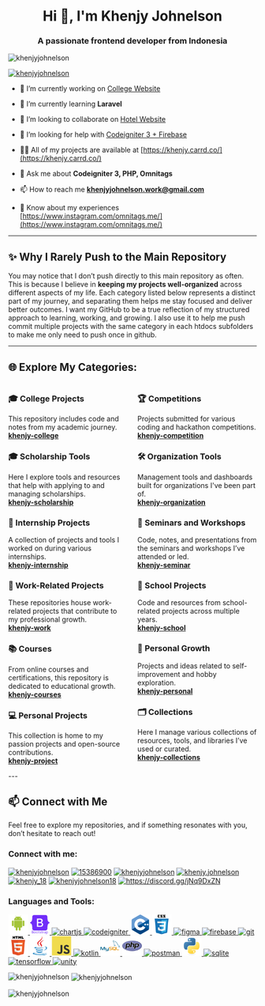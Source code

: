 <h1 align="center">Hi 👋, I'm Khenjy Johnelson</h1>
<h3 align="center">A passionate frontend developer from Indonesia</h3>

<p align="left"> <img src="https://komarev.com/ghpvc/?username=khenjyjohnelson&label=Profile%20views&color=0e75b6&style=flat" alt="khenjyjohnelson" /> </p>

<p align="left"> <a href="https://github.com/ryo-ma/github-profile-trophy"><img src="https://github-profile-trophy.vercel.app/?username=khenjyjohnelson" alt="khenjyjohnelson" /></a> </p>

- 🔭 I’m currently working on [College Website](hotelkhenjy.com/uvers_tpl)

- 🌱 I’m currently learning **Laravel**

- 👯 I’m looking to collaborate on [Hotel Website](hotelkhenjy.com)

- 🤝 I’m looking for help with [Codeigniter 3 + Firebase](https://github.com/khenjy-college/htdocs/tree/main/college_firebase)

- 👨‍💻 All of my projects are available at [https://khenjy.carrd.co/](https://khenjy.carrd.co/)

- 💬 Ask me about **Codeigniter 3, PHP, Omnitags**

- 📫 How to reach me **khenjyjohnelson.work@gmail.com**

- 📄 Know about my experiences [https://www.instagram.com/omnitags.me/](https://www.instagram.com/omnitags.me/)

---

## ✨ Why I Rarely Push to the Main Repository

You may notice that I don’t push directly to this main repository as often. This is because I believe in **keeping my projects well-organized** across different aspects of my life. Each category listed below represents a distinct part of my journey, and separating them helps me stay focused and deliver better outcomes. I want my GitHub to be a true reflection of my structured approach to learning, working, and growing. I also use it to help me push commit multiple projects with the same category in each htdocs subfolders to make me only need to push once in github.

---

## 🌐 Explore My Categories:

<div style="display: flex; justify-content: space-between;">

<div style="width: 48%;">

### 🎓 College Projects  
This repository includes code and notes from my academic journey.  
[**khenjy-college**](https://github.com/khenjy-college)

### 🎓 Scholarship Tools  
Here I explore tools and resources that help with applying to and managing scholarships.  
[**khenjy-scholarship**](https://github.com/khenjy-scholarship)

### 💼 Internship Projects  
A collection of projects and tools I worked on during various internships.  
[**khenjy-internship**](https://github.com/khenjy-internship)

### 🏢 Work-Related Projects  
These repositories house work-related projects that contribute to my professional growth.  
[**khenjy-work**](https://github.com/khenjy-work)

### 📚 Courses  
From online courses and certifications, this repository is dedicated to educational growth.  
[**khenjy-courses**](https://github.com/khenjy-courses)

### 💻 Personal Projects  
This collection is home to my passion projects and open-source contributions.  
[**khenjy-project**](https://github.com/khenjy-project)

</div>

<div style="width: 48%;">

### 🏆 Competitions  
Projects submitted for various coding and hackathon competitions.  
[**khenjy-competition**](https://github.com/khenjy-competition)

### 🛠 Organization Tools  
Management tools and dashboards built for organizations I've been part of.  
[**khenjy-organization**](https://github.com/khenjy-organization)

### 🎤 Seminars and Workshops  
Code, notes, and presentations from the seminars and workshops I’ve attended or led.  
[**khenjy-seminar**](https://github.com/khenjy-seminar)

### 🏫 School Projects  
Code and resources from school-related projects across multiple years.  
[**khenjy-school**](https://github.com/khenjy-school)

### 🌱 Personal Growth  
Projects and ideas related to self-improvement and hobby exploration.  
[**khenjy-personal**](https://github.com/khenjy-personal)

### 🗂 Collections  
Here I manage various collections of resources, tools, and libraries I’ve used or curated.  
[**khenjy-collections**](https://github.com/khenjy-collections)

</div>

</div>
---

## 📫 Connect with Me

Feel free to explore my repositories, and if something resonates with you, don’t hesitate to reach out!

<h3 align="left">Connect with me:</h3>
<p align="left">
<a href="https://linkedin.com/in/khenjyjohnelson" target="blank"><img align="center" src="https://raw.githubusercontent.com/rahuldkjain/github-profile-readme-generator/master/src/images/icons/Social/linked-in-alt.svg" alt="khenjyjohnelson" height="30" width="40" /></a>
<a href="https://stackoverflow.com/users/15386900" target="blank"><img align="center" src="https://raw.githubusercontent.com/rahuldkjain/github-profile-readme-generator/master/src/images/icons/Social/stack-overflow.svg" alt="15386900" height="30" width="40" /></a>
<a href="https://kaggle.com/khenjyjohnelson" target="blank"><img align="center" src="https://raw.githubusercontent.com/rahuldkjain/github-profile-readme-generator/master/src/images/icons/Social/kaggle.svg" alt="khenjyjohnelson" height="30" width="40" /></a>
<a href="https://fb.com/khenjy.johnelson" target="blank"><img align="center" src="https://raw.githubusercontent.com/rahuldkjain/github-profile-readme-generator/master/src/images/icons/Social/facebook.svg" alt="khenjy.johnelson" height="30" width="40" /></a>
<a href="https://instagram.com/khenjy_18" target="blank"><img align="center" src="https://raw.githubusercontent.com/rahuldkjain/github-profile-readme-generator/master/src/images/icons/Social/instagram.svg" alt="khenjy_18" height="30" width="40" /></a>
<a href="https://www.youtube.com/c/khenjyjohnelson18" target="blank"><img align="center" src="https://raw.githubusercontent.com/rahuldkjain/github-profile-readme-generator/master/src/images/icons/Social/youtube.svg" alt="khenjyjohnelson18" height="30" width="40" /></a>
<a href="https://discord.gg/https://discord.gg/jNq9DxZN" target="blank"><img align="center" src="https://raw.githubusercontent.com/rahuldkjain/github-profile-readme-generator/master/src/images/icons/Social/discord.svg" alt="https://discord.gg/jNq9DxZN" height="30" width="40" /></a>
</p>

<h3 align="left">Languages and Tools:</h3>
<p align="left"> <a href="https://developer.android.com" target="_blank" rel="noreferrer"> <img src="https://raw.githubusercontent.com/devicons/devicon/master/icons/android/android-original-wordmark.svg" alt="android" width="40" height="40"/> </a> <a href="https://getbootstrap.com" target="_blank" rel="noreferrer"> <img src="https://raw.githubusercontent.com/devicons/devicon/master/icons/bootstrap/bootstrap-plain-wordmark.svg" alt="bootstrap" width="40" height="40"/> </a> <a href="https://www.chartjs.org" target="_blank" rel="noreferrer"> <img src="https://www.chartjs.org/media/logo-title.svg" alt="chartjs" width="40" height="40"/> </a> <a href="https://codeigniter.com" target="_blank" rel="noreferrer"> <img src="https://cdn.worldvectorlogo.com/logos/codeigniter.svg" alt="codeigniter" width="40" height="40"/> </a> <a href="https://www.w3schools.com/cpp/" target="_blank" rel="noreferrer"> <img src="https://raw.githubusercontent.com/devicons/devicon/master/icons/cplusplus/cplusplus-original.svg" alt="cplusplus" width="40" height="40"/> </a> <a href="https://www.w3schools.com/css/" target="_blank" rel="noreferrer"> <img src="https://raw.githubusercontent.com/devicons/devicon/master/icons/css3/css3-original-wordmark.svg" alt="css3" width="40" height="40"/> </a> <a href="https://www.figma.com/" target="_blank" rel="noreferrer"> <img src="https://www.vectorlogo.zone/logos/figma/figma-icon.svg" alt="figma" width="40" height="40"/> </a> <a href="https://firebase.google.com/" target="_blank" rel="noreferrer"> <img src="https://www.vectorlogo.zone/logos/firebase/firebase-icon.svg" alt="firebase" width="40" height="40"/> </a> <a href="https://git-scm.com/" target="_blank" rel="noreferrer"> <img src="https://www.vectorlogo.zone/logos/git-scm/git-scm-icon.svg" alt="git" width="40" height="40"/> </a> <a href="https://www.w3.org/html/" target="_blank" rel="noreferrer"> <img src="https://raw.githubusercontent.com/devicons/devicon/master/icons/html5/html5-original-wordmark.svg" alt="html5" width="40" height="40"/> </a> <a href="https://www.java.com" target="_blank" rel="noreferrer"> <img src="https://raw.githubusercontent.com/devicons/devicon/master/icons/java/java-original.svg" alt="java" width="40" height="40"/> </a> <a href="https://developer.mozilla.org/en-US/docs/Web/JavaScript" target="_blank" rel="noreferrer"> <img src="https://raw.githubusercontent.com/devicons/devicon/master/icons/javascript/javascript-original.svg" alt="javascript" width="40" height="40"/> </a> <a href="https://kotlinlang.org" target="_blank" rel="noreferrer"> <img src="https://www.vectorlogo.zone/logos/kotlinlang/kotlinlang-icon.svg" alt="kotlin" width="40" height="40"/> </a> <a href="https://www.mysql.com/" target="_blank" rel="noreferrer"> <img src="https://raw.githubusercontent.com/devicons/devicon/master/icons/mysql/mysql-original-wordmark.svg" alt="mysql" width="40" height="40"/> </a> <a href="https://www.php.net" target="_blank" rel="noreferrer"> <img src="https://raw.githubusercontent.com/devicons/devicon/master/icons/php/php-original.svg" alt="php" width="40" height="40"/> </a> <a href="https://postman.com" target="_blank" rel="noreferrer"> <img src="https://www.vectorlogo.zone/logos/getpostman/getpostman-icon.svg" alt="postman" width="40" height="40"/> </a> <a href="https://www.python.org" target="_blank" rel="noreferrer"> <img src="https://raw.githubusercontent.com/devicons/devicon/master/icons/python/python-original.svg" alt="python" width="40" height="40"/> </a> <a href="https://www.sqlite.org/" target="_blank" rel="noreferrer"> <img src="https://www.vectorlogo.zone/logos/sqlite/sqlite-icon.svg" alt="sqlite" width="40" height="40"/> </a> <a href="https://www.tensorflow.org" target="_blank" rel="noreferrer"> <img src="https://www.vectorlogo.zone/logos/tensorflow/tensorflow-icon.svg" alt="tensorflow" width="40" height="40"/> </a> <a href="https://unity.com/" target="_blank" rel="noreferrer"> <img src="https://www.vectorlogo.zone/logos/unity3d/unity3d-icon.svg" alt="unity" width="40" height="40"/> </a> </p>

<p><img align="left" src="https://github-readme-stats.vercel.app/api/top-langs?username=khenjyjohnelson&show_icons=true&locale=en&layout=compact" alt="khenjyjohnelson" /></p>

<p>&nbsp;<img align="center" src="https://github-readme-stats.vercel.app/api?username=khenjyjohnelson&show_icons=true&locale=en" alt="khenjyjohnelson" /></p>

<p><img align="center" src="https://github-readme-streak-stats.herokuapp.com/?user=khenjyjohnelson&" alt="khenjyjohnelson" /></p>

